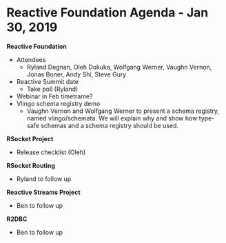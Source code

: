 # Reactive Foundation Agenda - Jan 30, 2019
**Reactive Foundation**

- Attendees
    - Ryland Degnan, Oleh Dokuka, Wolfgang Werner, Vaughn Vernon, Jonas Boner, Andy Shi, Steve Gury
- Reactive Summit date
    - Take poll (Ryland)
- Webinar in Feb timetrame?
- Vlingo schema registry demo
    - Vaughn Vernon and Wolfgang Werner to present a schema registry, named vlingo/schemata. We will explain why and show how type-safe schemas and a schema registry should be used.

**RSocket Project**

- Release checklist (Oleh)

**RSocket Routing**

- Ryland to follow up

**Reactive Streams Project**

- Ben to follow up

**R2DBC**

- Ben to follow up